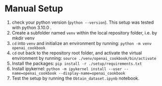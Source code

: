# Manual Setup
1. check your python version (`python --version`). This setup was tested with python 3.10.0 .
1. Create a subfolder named `venv` within the local repository folder, i.e. by mkdir venv
2. `cd` into `venv` and initialize an environment by running: `python -m venv openai_cookbook`
4. `cd` out back to the repository root folder, and activate the virtual environment by running:
`source ./venv/openai_cookbook/bin/activate`
5. Install the packages: `pip install -r ./setup/requirements.txt`
6. Install ipykernel: `python -m ipykernel install --user --name=openai_cookbook --display-name=openai_cookbook`
7. Test the setup by running the `Obtain_dataset.ipynb` notebook.